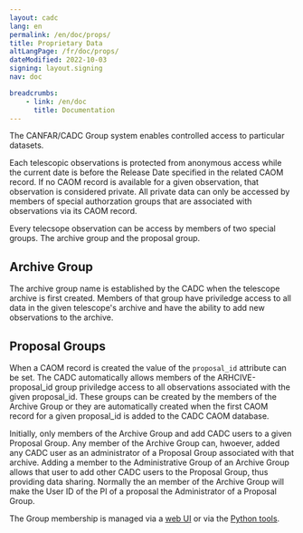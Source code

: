 ```yaml
---
layout: cadc
lang: en
permalink: /en/doc/props/
title: Proprietary Data
altLangPage: /fr/doc/props/
dateModified: 2022-10-03
signing: layout.signing
nav: doc

breadcrumbs:
    - link: /en/doc
      title: Documentation
---
```


<p>The CANFAR/CADC Group system enables controlled access to particular datasets.</p>

<p>
Each telescopic observations is protected from anonymous access while
the current date is before the Release Date specified in the related
CAOM record.  If no CAOM record is available for a given observation,
that observation is considered private. All private data can only be
accessed by members of special authorzation groups that are associated with
observations via its CAOM record.
</p>

<p>Every telecsope observation can be access by members of two special groups.  The archive group and the proposal group.</p>

<h2>Archive Group</h2>
<p>
The archive group name is established by the CADC when the
telescope archive is first created.  Members of that group have
priviledge access to all data in the given telescope's archive and have
the ability to add new observations to the archive.
</p>

<h2>Proposal Groups</h2>
<p>
When a CAOM record is created the value of the <code>proposal_id</code> attribute
can be set.  The CADC automatically allows members of the
ARHCIVE-proposal_id group priviledge access to all observations
associated with the given proposal_id.  These groups can be created by the members
of the Archive Group or they are automatically created when the
first CAOM record for a given proposal_id is added to the CADC CAOM database.
</p>

<p>
Initially, only members of the Archive Group and add CADC users to 
a given Proposal Group.  Any member of the Archive Group can, hwoever, added any CADC
user as an administrator of a Proposal Group associated with that archive.  Adding 
a member to the Administrative Group of an Archive Group allows that
user to add other CADC users to the Proposal Group, thus providing data sharing.  Normally
the an member of the Archive Group will make the User ID of the PI of a proposal 
the Administrator of a Proposal Group.
</p>

<p>The Group membership is managed via a <a href="/en/groups/">web UI</a> or via the <a href="../groups">Python tools</a>.</p>